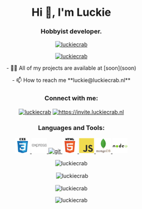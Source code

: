 <h1 align="center">Hi 👋, I'm Luckie</h1>
<h3 align="center">Hobbyist developer.</h3>

<p align="center"> <a href="https://github.com/ryo-ma/github-profile-trophy"><img src="https://github-profile-trophy.vercel.app/?username=luckiecrab&theme=radical" alt="luckiecrab" /></a> </p>

<p align="center"> <a href="https://twitter.com/luckiecrab" target="blank"><img src="https://img.shields.io/twitter/follow/luckiecrab?logo=twitter&style=for-the-badge" alt="luckiecrab" /></a> </p>

<p align="center">- 👨‍💻 All of my projects are available at [soon](soon)</p>

<p align="center">- 📫 How to reach me **luckie@luckiecrab.nl**</p>

<h3 align="center">Connect with me:</h3>
<p align="center">
<a href="https://twitter.com/luckiecrab" target="blank"><img align="center" src="https://raw.githubusercontent.com/rahuldkjain/github-profile-readme-generator/master/src/images/icons/Social/twitter.svg" alt="luckiecrab" height="30" width="40" /></a>
<a href="https://discord.gg/https://invite.luckiecrab.nl" target="blank"><img align="center" src="https://raw.githubusercontent.com/rahuldkjain/github-profile-readme-generator/master/src/images/icons/Social/discord.svg" alt="https://invite.luckiecrab.nl" height="30" width="40" /></a>
</p>

<h3 align="center">Languages and Tools:</h3>
<p align="center"> <a href="https://www.w3schools.com/css/" target="_blank" rel="noreferrer"> <img src="https://raw.githubusercontent.com/devicons/devicon/master/icons/css3/css3-original-wordmark.svg" alt="css3" width="40" height="40"/> </a> <a href="https://expressjs.com" target="_blank" rel="noreferrer"> <img src="https://raw.githubusercontent.com/devicons/devicon/master/icons/express/express-original-wordmark.svg" alt="express" width="40" height="40"/> </a> <a href="https://git-scm.com/" target="_blank" rel="noreferrer"> <img src="https://www.vectorlogo.zone/logos/git-scm/git-scm-icon.svg" alt="git" width="40" height="40"/> </a> <a href="https://www.w3.org/html/" target="_blank" rel="noreferrer"> <img src="https://raw.githubusercontent.com/devicons/devicon/master/icons/html5/html5-original-wordmark.svg" alt="html5" width="40" height="40"/> </a> <a href="https://developer.mozilla.org/en-US/docs/Web/JavaScript" target="_blank" rel="noreferrer"> <img src="https://raw.githubusercontent.com/devicons/devicon/master/icons/javascript/javascript-original.svg" alt="javascript" width="40" height="40"/> </a> <a href="https://www.mongodb.com/" target="_blank" rel="noreferrer"> <img src="https://raw.githubusercontent.com/devicons/devicon/master/icons/mongodb/mongodb-original-wordmark.svg" alt="mongodb" width="40" height="40"/> </a> <a href="https://nodejs.org" target="_blank" rel="noreferrer"> <img src="https://raw.githubusercontent.com/devicons/devicon/master/icons/nodejs/nodejs-original-wordmark.svg" alt="nodejs" width="40" height="40"/> </a> </p>

<p align="center"><img align="center" src="https://github-readme-stats.vercel.app/api/top-langs/?username=luckiecrab&theme=radical" alt="luckiecrab" /></p>

<p align="center">&nbsp;<img align="center" src="https://github-readme-stats.vercel.app/api?username=luckiecrab&show_icons=true&theme=radical&locale=en" alt="luckiecrab" /></p>

<p align="center"><img align="center" src="https://github-readme-streak-stats.herokuapp.com/?user=luckiecrab&theme=radical" alt="luckiecrab" /></p>


<p align="center"> <img src="https://komarev.com/ghpvc/?username=luckiecrab&label=Profile%20views&color=0e75b6&style=plastic" alt="luckiecrab" /> </p>
